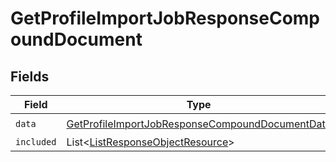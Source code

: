 # GetProfileImportJobResponseCompoundDocument


## Fields

| Field                                                                                                                         | Type                                                                                                                          | Required                                                                                                                      | Description                                                                                                                   |
| ----------------------------------------------------------------------------------------------------------------------------- | ----------------------------------------------------------------------------------------------------------------------------- | ----------------------------------------------------------------------------------------------------------------------------- | ----------------------------------------------------------------------------------------------------------------------------- |
| `data`                                                                                                                        | [GetProfileImportJobResponseCompoundDocumentData](../../models/components/GetProfileImportJobResponseCompoundDocumentData.md) | :heavy_check_mark:                                                                                                            | N/A                                                                                                                           |
| `included`                                                                                                                    | List\<[ListResponseObjectResource](../../models/components/ListResponseObjectResource.md)>                                    | :heavy_minus_sign:                                                                                                            | N/A                                                                                                                           |
